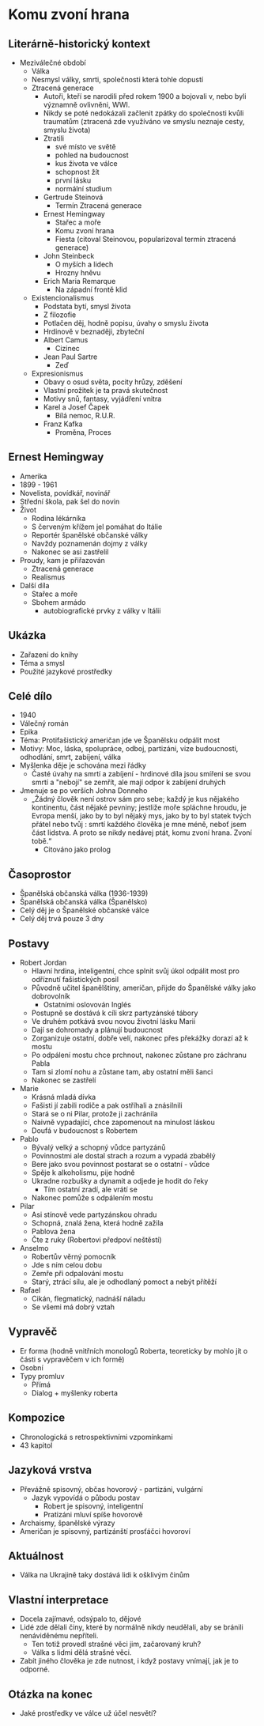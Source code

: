 # Komu zvoní hrana

## Literárně-historický kontext
- Meziválečné období
    - Válka
    - Nesmysl války, smrti, společnosti která tohle dopustí
    - Ztracená generace
        - Autoři, kteří se narodili před rokem 1900 a bojovali v, nebo byli významně ovlivněni, WWI.
        - Nikdy se poté nedokázali začlenit zpátky do společnosti kvůli traumatům (ztracená zde využíváno ve smyslu neznaje cesty, smyslu života)
        - Ztratili 
            - své místo ve světě
            - pohled na budoucnost
            - kus života ve válce
            - schopnost žít
            - první lásku
            - normální studium
        - Gertrude Steinová
            - Termín Ztracená generace
        - Ernest Hemingway
            - Stařec a moře
            - Komu zvoní hrana
            - Fiesta (citoval Steinovou, popularizoval termín ztracená generace)
        - John Steinbeck
            - O myších a lidech
            - Hrozny hněvu
        - Erich Maria Remarque
            - Na západní frontě klid
    - Existencionalismus
        - Podstata bytí, smysl života
        - Z filozofie
        - Potlačen děj, hodně popisu, úvahy o smyslu života
        - Hrdinově v beznaději, zbyteční
        - Albert Camus
            - Cizinec
        - Jean Paul Sartre
            - Zeď
    - Expresionismus
        - Obavy o osud světa, pocity hrůzy, zděšení
        - Vlastní prožitek je ta pravá skutečnost
        - Motivy snů, fantasy, vyjádření vnitra
        - Karel a Josef Čapek
            - Bílá nemoc, R.U.R.
        - Franz Kafka
            - Proměna, Proces

## Ernest Hemingway
- Amerika
- 1899 - 1961
- Novelista, povídkář, novinář
- Střední škola, pak šel do novin
- Život
    - Rodina lékárníka
    - S červeným křížem jel pomáhat do Itálie
    - Reportér španělské občanské války
    - Navždy poznamenán dojmy z války
    - Nakonec se asi zastřelil
- Proudy, kam je přiřazován
    - Ztracená generace
    - Realismus
- Další díla
    - Stařec a moře
    - Sbohem armádo
        - autobiografické prvky z války v Itálii

## Ukázka
- Zařazení do knihy
- Téma a smysl
- Použité jazykové prostředky

## Celé dílo
- 1940
- Válečný román
- Epika
- Téma: Protifašistický američan jde ve Španělsku odpálit most
- Motivy: Moc, láska, spolupráce, odboj, partizáni, vize budoucnosti, odhodlání, smrt, zabíjení, válka
- Myšlenka děje je schována mezi řádky
    - Časté úvahy na smrtí a zabíjení - hrdinové díla jsou smířeni se svou smrtí a "nebojí" se zemřít, ale mají odpor k zabíjení druhých
- Jmenuje se po verších Johna Donneho
    - „Žádný člověk není ostrov sám pro sebe; každý je kus nějakého kontinentu, část nějaké pevniny; jestliže moře spláchne hroudu, je Evropa menší, jako by to byl nějaký mys, jako by to byl statek tvých přátel nebo tvůj : smrtí každého člověka je mne méně, neboť jsem část lidstva. A proto se nikdy nedávej ptát, komu zvoní hrana. Zvoní tobě.“
        - Citováno jako prolog

## Časoprostor
- Španělská občanská válka (1936-1939)
- Španělská občanská válka (Španělsko)
- Celý děj je o Španělské občanské válce
- Celý děj trvá pouze 3 dny

## Postavy
- Robert Jordan
    - Hlavní hrdina, inteligentní, chce splnit svůj úkol odpálit most pro odříznutí fašistických posil
    - Původně učitel španělštiny, američan, přijde do Španělské války jako dobrovolník
        - Ostatními oslovován Inglés
    - Postupně se dostává k cíli skrz partyzánské tábory
    - Ve druhém potkává svou novou životní lásku Marii
    - Dají se dohromady a plánují budoucnost
    - Zorganizuje ostatní, dobře velí, nakonec přes překážky dorazí až k mostu
    - Po odpálení mostu chce prchnout, nakonec zůstane pro záchranu Pabla
    - Tam si zlomí nohu a zůstane tam, aby ostatní měli šanci
    - Nakonec se zastřelí
- Marie
    - Krásná mladá dívka
    - Fašisti jí zabili rodiče a pak ostříhali a znásilnili
    - Stará se o ni Pilar, protože ji zachránila
    - Naivně vypadající, chce zapomenout na minulost láskou
    - Doufá v budoucnost s Robertem
- Pablo
    - Bývalý velký a schopný vůdce partyzánů
    - Povinnostmi ale dostal strach a rozum a vypadá zbabělý
    - Bere jako svou povinnost postarat se o ostatní - vůdce
    - Spěje k alkoholismu, pije hodně
    - Ukradne rozbušky a dynamit a odjede je hodit do řeky
        - Tím ostatní zradí, ale vrátí se
    - Nakonec pomůže s odpálením mostu
- Pilar
    - Asi stínově vede partyzánskou ohradu
    - Schopná, znalá žena, která hodně zažila
    - Pablova žena
    - Čte z ruky (Robertovi předpoví neštěstí)
- Anselmo
    - Robertův věrný pomocník
    - Jde s ním celou dobu
    - Zemře při odpalování mostu
    - Starý, ztrácí sílu, ale je odhodlaný pomoct a nebýt přítěží
- Rafael
    - Cikán, flegmatický, nadnáší náladu
    - Se všemi má dobrý vztah

## Vypravěč
- Er forma (hodně vnitřních monologů Roberta, teoreticky by mohlo jít o části s vypravěčem v ich formě)
- Osobní
- Typy promluv
    - Přímá
    - Dialog + myšlenky roberta

## Kompozice
- Chronologická s retrospektivními vzpomínkami
- 43 kapitol

## Jazyková vrstva
- Převážně spisovný, občas hovorový - partizáni, vulgární
    - Jazyk vypovídá o půbodu postav
        - Robert je spisovný, inteligentní
        - Pratizáni mluví spíše hovorově
- Archaismy, španělské výrazy
- Američan je spisovný, partizánští prosťáčci hovoroví

## Aktuálnost
- Válka na Ukrajině taky dostává lidi k ošklivým činům

## Vlastní interpretace
- Docela zajímavé, odsýpalo to, dějové
- Lidé zde dělali činy, které by normálně nikdy neudělali, aby se bránili nenáviděnému nepříteli.
    - Ten totiž provedl strašné věci jim, začarovaný kruh?
    - Válka s lidmi dělá strašné věci.
- Zabít jiného člověka je zde nutnost, i když postavy vnímají, jak je to odporné.

## Otázka na konec
- Jaké prostředky ve válce už účel nesvětí?
